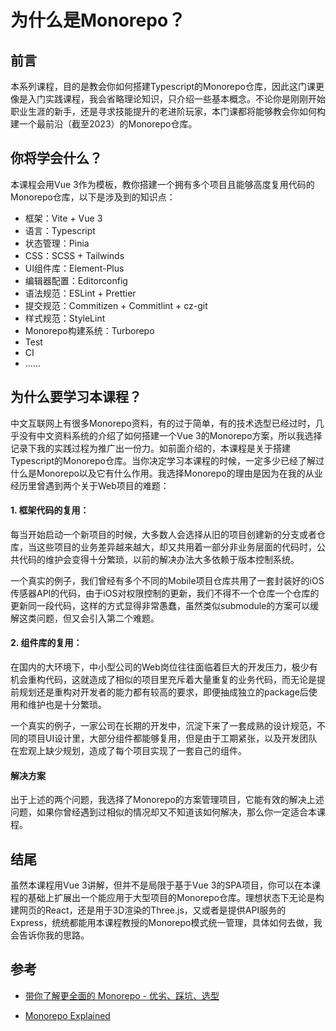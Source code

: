 # 为什么是Monorepo？

## 前言

本系列课程，目的是教会你如何搭建Typescript的Monorepo仓库，因此这门课更像是入门实践课程，我会省略理论知识，只介绍一些基本概念。不论你是刚刚开始职业生涯的新手，还是寻求技能提升的老进阶玩家，本门课都将能够教会你如何构建一个最前沿（截至2023）的Monorepo仓库。

## 你将学会什么？

本课程会用Vue 3作为模板，教你搭建一个拥有多个项目且能够高度复用代码的Monorepo仓库，以下是涉及到的知识点：

+ 框架：Vite + Vue 3
+ 语言：Typescript
+ 状态管理：Pinia
+ CSS：SCSS + Tailwinds
+ UI组件库：Element-Plus
+ 编辑器配置：Editorconfig
+ 语法规范：ESLint + Prettier
+ 提交规范：Commitizen + Commitlint + cz-git
+ 样式规范：StyleLint
+ Monorepo构建系统：Turborepo
+ Test
+ CI
+ ……

## 为什么要学习本课程？

中文互联网上有很多Monorepo资料，有的过于简单，有的技术选型已经过时，几乎没有中文资料系统的介绍了如何搭建一个Vue 3的Monorepo方案，所以我选择记录下我的实践过程为推广出一份力。如前面介绍的，本课程是关于搭建Typescript的Monorepo仓库。当你决定学习本课程的时候，一定多少已经了解过什么是Monorepo以及它有什么作用。我选择Monorepo的理由是因为在我的从业经历里曾遇到两个关于Web项目的难题：

#### 1. 框架代码的复用：
每当开始启动一个新项目的时候，大多数人会选择从旧的项目创建新的分支或者仓库，当这些项目的业务差异越来越大，却又共用着一部分非业务层面的代码时，公共代码的维护会变得十分繁琐，以前的解决办法大多依赖于版本控制系统。

一个真实的例子，我们曾经有多个不同的Mobile项目仓库共用了一套封装好的iOS传感器API的代码，由于iOS对权限控制的更新，我们不得不一个仓库一个仓库的更新同一段代码，这样的方式显得非常愚蠢，虽然类似submodule的方案可以缓解这类问题，但又会引入第二个难题。

#### 2. 组件库的复用：
在国内的大环境下，中小型公司的Web岗位往往面临着巨大的开发压力，极少有机会重构代码，这就造成了相似的项目里充斥着大量重复的业务代码，而无论是提前规划还是重构对开发者的能力都有较高的要求，即便抽成独立的package后使用和维护也是十分繁琐。

一个真实的例子，一家公司在长期的开发中，沉淀下来了一套成熟的设计规范，不同的项目UI设计里，大部分组件都能够复用，但是由于工期紧张，以及开发团队在宏观上缺少规划，造成了每个项目实现了一套自己的组件。

#### 解决方案

出于上述的两个问题，我选择了Monorepo的方案管理项目，它能有效的解决上述问题，如果你曾经遇到过相似的情况却又不知道该如何解决，那么你一定适合本课程。

## 结尾
虽然本课程用Vue 3讲解，但并不是局限于基于Vue 3的SPA项目，你可以在本课程的基础上扩展出一个能应用于大型项目的Monorepo仓库。理想状态下无论是构建网页的React，还是用于3D渲染的Three.js，又或者是提供API服务的Express，统统都能用本课程教授的Monorepo模式统一管理，具体如何去做，我会告诉你我的思路。

## 参考
+ [带你了解更全面的 Monorepo - 优劣、踩坑、选型](https://www.modb.pro/db/626876)

+ [Monorepo Explained](https://monorepo.tools/)